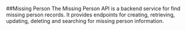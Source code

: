 ##Missing Person
The Missing Person API is a backend service for find missing person records. It provides endpoints for creating, retrieving, updating, deleting  and searching for missing person information.
